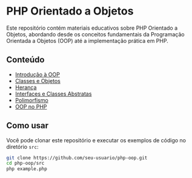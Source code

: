 # PHP Orientado a Objetos

Este repositório contém materiais educativos sobre PHP Orientado a Objetos, abordando desde os conceitos fundamentais da Programação Orientada a Objetos (OOP) até a implementação prática em PHP.

## Conteúdo
- [Introdução à OOP](notes/01-introduction-to-oop.md)
- [Classes e Objetos](notes/02-classes-and-objects.md)
- [Herança](notes/03-inheritance.md)
- [Interfaces e Classes Abstratas](notes/04-interfaces-and-abstract-classes.md)
- [Polimorfismo](notes/05-polymorphism.md)
- [OOP no PHP](notes/06-oop-in-php.md)

## Como usar

Você pode clonar este repositório e executar os exemplos de código no diretório `src`:

```bash
git clone https://github.com/seu-usuario/php-oop.git
cd php-oop/src
php example.php

